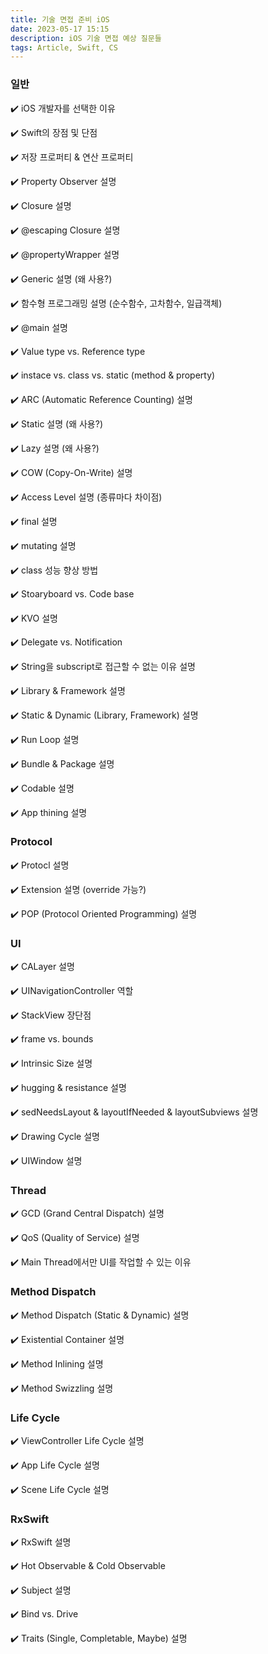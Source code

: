```yaml
---
title: 기술 면접 준비 iOS
date: 2023-05-17 15:15
description: iOS 기술 면접 예상 질문들
tags: Article, Swift, CS
---
```


### 일반

✔️ iOS 개발자를 선택한 이유

✔️ Swift의 장점 및 단점

✔️ 저장 프로퍼티 & 연산 프로퍼티

✔️ Property Observer 설명

✔️ Closure 설명

✔️ @escaping Closure 설명

✔️ @propertyWrapper 설명

✔️ Generic 설명 (왜 사용?)

✔️ 함수형 프로그래밍 설명 (순수함수, 고차함수, 일급객체)

✔️ @main 설명

✔️ Value type vs. Reference type

✔️ instace vs. class vs. static (method & property)

✔️ ARC (Automatic Reference Counting) 설명

✔️ Static 설명 (왜 사용?)

✔️ Lazy 설명 (왜 사용?)

✔️ COW (Copy-On-Write) 설명

✔️ Access Level 설명 (종류마다 차이점)

✔️ final 설명

✔️ mutating 설명

✔️ class 성능 향상 방법

✔️ Stoaryboard vs. Code base

✔️ KVO 설명

✔️ Delegate vs. Notification

✔️ String을 subscript로 접근할 수 없는 이유 설명

✔️ Library & Framework 설명

✔️ Static & Dynamic (Library, Framework) 설명

✔️ Run Loop 설명

✔️ Bundle & Package 설명

✔️ Codable 설명

✔️ App thining 설명

### Protocol

✔️ Protocl 설명

✔️ Extension 설명 (override 가능?)

✔️ POP (Protocol Oriented Programming) 설명

### UI

✔️ CALayer 설명

✔️ UINavigationController 역할

✔️ StackView 장단점

✔️ frame vs. bounds

✔️ Intrinsic Size 설명

✔️ hugging & resistance 설명

✔️ sedNeedsLayout & layoutIfNeeded & layoutSubviews 설명

✔️ Drawing Cycle 설명

✔️ UIWindow 설명


### Thread

✔️ GCD (Grand Central Dispatch) 설명

✔️ QoS (Quality of Service) 설명

✔️ Main Thread에서만 UI를 작업할 수 있는 이유

### Method Dispatch

✔️ Method Dispatch (Static & Dynamic) 설명

✔️ Existential Container 설명

✔️ Method Inlining 설명

✔️ Method Swizzling 설명

### Life Cycle

✔️ ViewController Life Cycle 설명

✔️ App Life Cycle 설명

✔️ Scene Life Cycle 설명

### RxSwift

✔️ RxSwift 설명

✔️ Hot Observable & Cold Observable

✔️ Subject 설명

✔️ Bind vs. Drive

✔️ Traits (Single, Completable, Maybe) 설명

